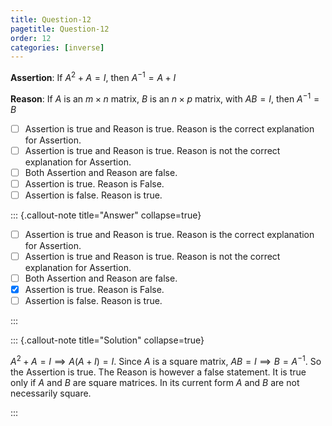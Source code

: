 ```yaml
---
title: Question-12
pagetitle: Question-12
order: 12
categories: [inverse]
---
```


**Assertion**: If $A^2 + A = I$, then $A^{-1} = A + I$

**Reason**: If $A$ is an $m \times n$ matrix, $B$ is an $n \times p$ matrix, with $AB = I$, then $A^{-1} = B$

- [ ] Assertion is true and Reason is true. Reason is the correct explanation for Assertion.
- [ ] Assertion is true and Reason is true. Reason is not the correct explanation for Assertion.
- [ ] Both Assertion and Reason are false.
- [ ] Assertion is true. Reason is False.
- [ ] Assertion is false. Reason is true.

::: {.callout-note title="Answer" collapse=true}

- [ ] Assertion is true and Reason is true. Reason is the correct explanation for Assertion.
- [ ] Assertion is true and Reason is true. Reason is not the correct explanation for Assertion.
- [ ] Both Assertion and Reason are false.
- [x] Assertion is true. Reason is False.
- [ ] Assertion is false. Reason is true.

:::

::: {.callout-note title="Solution" collapse=true}

$A^2 + A = I \implies A(A + I) = I$. Since $A$ is a square matrix, $AB = I \implies B = A^{-1}$. So the Assertion is true. The Reason is however a false statement. It is true only if $A$ and $B$ are square matrices. In its current form $A$ and $B$ are not necessarily square.

:::